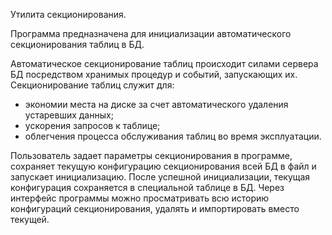 Утилита секционирования.

Программа предназначена для инициализации автоматического секционирования таблиц в БД.

Автоматическое секционирование таблиц происходит силами сервера БД посредством хранимых процедур и событий, запускающих их.
Секционирование таблиц служит для:
-	экономии места на диске за счет автоматического удаления устаревших данных;
-	ускорения запросов к таблице;
-	облегчения процесса обслуживания таблиц во время эксплуатации.

Пользователь задает параметры секционирования в программе, сохраняет текущую конфигурацию секционирования всей БД в файл и запускает инициализацию.
После успешной инициализации, текущая конфигурация сохраняется в специальной таблице в БД. Через интерфейс программы можно просматривать всю историю конфигураций секционирования, удалять и импортировать вместо текущей.
